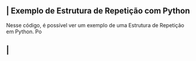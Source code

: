  ## | Exemplo de Estrutura de Repetição com Python 

   Nesse código, é possível ver um exemplo de uma Estrutura de Repetição em Python. Po
 
 ## |
